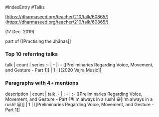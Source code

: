 #IndexEntry #Talks

[https://dharmaseed.org/teacher/210/talk/60865/](https://dharmaseed.org/teacher/210/talk/60865/)

(17 Dec. 2019)

part of [[Practising the Jhānas]]

### Top 10 referring talks
talk | count | series
:- | - |: -
[[Preliminaries Regarding Voice, Movement, and Gesture - Part 1]] | 1 | [[2020 Vajra Music]]

### Paragraphs with 4+ mentions
description | count | talk
:- | : - | :-
[[Preliminaries Regarding Voice, Movement, and Gesture - Part 1#I'm always in a rush! 😀\|I'm always in a rush! 😀]] | 1 | [[Preliminaries Regarding Voice, Movement, and Gesture - Part 1]]

